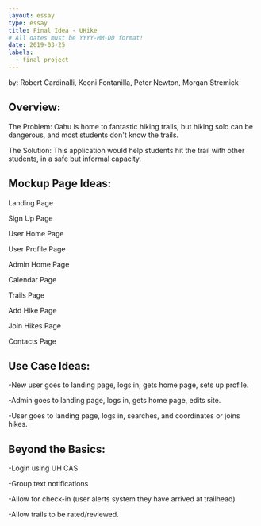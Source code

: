 ```yaml
---
layout: essay
type: essay
title: Final Idea - UHike
# All dates must be YYYY-MM-DD format!
date: 2019-03-25
labels:
  - final project
---
```

by: Robert Cardinalli, Keoni Fontanilla, Peter Newton, Morgan Stremick

<h2>Overview:</h2>

The Problem:   Oahu is home to fantastic hiking trails, but hiking solo can be dangerous, and most students don't know the trails.

The Solution:  This application would help students hit the trail with other students, in a safe but informal capacity.

<h2>Mockup Page Ideas:</h2>

Landing Page

Sign Up Page

User Home Page

User Profile Page

Admin Home Page

Calendar Page

Trails Page

Add Hike Page

Join Hikes Page

Contacts Page

<h2>Use Case Ideas:</h2>

-New user goes to landing page, logs in, gets home page, sets up profile. 

-Admin goes to landing page, logs in, gets home page, edits site.

-User goes to landing page, logs in, searches, and coordinates or joins hikes.


<h2>Beyond the Basics:</h2>

-Login using UH CAS

-Group text notifications

-Allow for check-in (user alerts system they have arrived at trailhead)

-Allow trails to be rated/reviewed.


